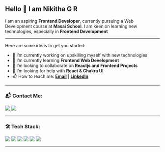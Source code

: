## Hello 👋 I am Nikitha G R

I am an aspiring **Frontend Developer**, currently pursuing a Web Development course at **Masai School**.
I am keen on learning new technologies, especially in **Frontend Development**

---
Here are some ideas to get you started:

- 🔭 I’m currently working on upskilling myself with new technologies
- 🌱 I’m currently learning **Frontend Web Development**
- 👯 I’m looking to collaborate on **Reactjs and Frontend Projects**
- 🤔 I’m looking for help with **React & Chakra UI**
- 📫 How to reach me: **[Email](mailto:nikitha14.gr@gmail.com)** | **[LinkedIn](https://www.linkedin.com/in/nikitha-gopalakrishna/)**

---

### 📬 Contact Me:

<p align="left">
  <a href="mailto:nikitha14.gr@gmail.com">
    <img src="https://img.shields.io/badge/Email-D14836?style=for-the-badge&logo=gmail&logoColor=white" />
  </a>
  <a href="https://www.linkedin.com/in/nikitha-gopalakrishna/">
    <img src="https://img.shields.io/badge/LinkedIn-0A66C2?style=for-the-badge&logo=linkedin&logoColor=white" />
  </a>
</p>

---

### 🛠 Tech Stack:

<p align="left">
  <img src="https://img.shields.io/badge/HTML5-E34F26?style=for-the-badge&logo=html5&logoColor=white" />
  <img src="https://img.shields.io/badge/CSS3-1572B6?style=for-the-badge&logo=css3&logoColor=white" />
  <img src="https://img.shields.io/badge/JavaScript-F7DF1E?style=for-the-badge&logo=javascript&logoColor=black" />
  <img src="https://img.shields.io/badge/React-61DAFB?style=for-the-badge&logo=react&logoColor=black" />
  <img src="https://img.shields.io/badge/GitHub-181717?style=for-the-badge&logo=github&logoColor=white" />
  <img src="https://img.shields.io/badge/VSCode-007ACC?style=for-the-badge&logo=visual-studio-code&logoColor=white" />
</p>

---
<!--
### 📊 GitHub Stats:

<p align="left">
  <img src="https://github-readme-stats.vercel.app/api?username=Nikitha-gr&show_icons=true&theme=dark" width="48%" />
</p>
-->
